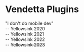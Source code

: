 # Vendetta Plugins

"I don't do mobile dev"  
 -- Yellowsink 2020  
 -- Yellowsink 2021  
 -- Yellowsink 2022  
 -- ~~Yellowsink 2023~~

